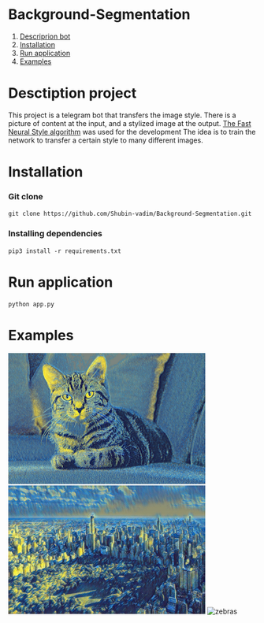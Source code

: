 # Background-Segmentation
 
1. [Descriprion bot](#description)
2. [Installation](#install)
3. [Run application](#run)
4. [Examples](#examples)
   
# <a name="description">Desctiption project</a>

This project is a telegram bot that transfers the image style. There is a picture of content at the input, and a stylized image at the output. [The Fast Neural Style algorithm](https://clck.ru/34sQ3q) was used for the development
The idea is to train the network to transfer a certain style to many different images.

# <a name="install">Installation</a>

### Git clone
```
git clone https://github.com/Shubin-vadim/Background-Segmentation.git
```
### Installing dependencies

```
pip3 install -r requirements.txt
```

# <a name="run">Run application</a>

```
python app.py
```

# <a name="examples">Examples</a>
<img src="https://github.com/Shubin-vadim/DLSHool_tg_bot/blob/master/imgs/cat.jpg" width="400" alt="cat" />
<img src="https://github.com/Shubin-vadim/DLSHool_tg_bot/blob/master/imgs/city.jpg" width="400" alt="city" />
<img src="https://github.com/Shubin-vadim/DLSHool_tg_bot/blob/master/imgs/zebras.jpg" width="400" alt="zebras" />
